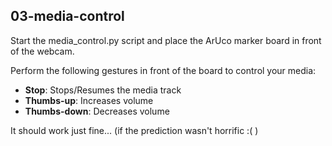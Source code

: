 ## 03-media-control

Start the media_control.py script and place the ArUco marker board in front of the webcam.

Perform the following gestures in front of the board to control your media:

- **Stop**: Stops/Resumes the media track
- **Thumbs-up**: Increases volume
- **Thumbs-down**: Decreases volume

It should work just fine... (if the prediction wasn't horrific :( )
